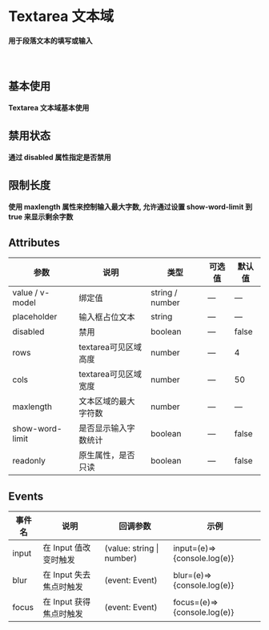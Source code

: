 <script setup>
import demo1 from './demo1.vue'
import demo2 from './demo2.vue'
import demo3 from './demo3.vue'
import preview from '@/components/preview.vue'
</script>

# Textarea 文本域

#### 用于段落文本的填写或输入

<br/>

## 基本使用

#### Textarea 文本域基本使用
<div class="source">
  <demo1/>
</div>
<preview compName="textarea" demoName="demo1"/>


## 禁用状态

#### 通过 disabled 属性指定是否禁用
<div class="source">
  <demo2/>
</div>
<preview compName="textarea" demoName="demo2"/>


## 限制长度

#### 使用 maxlength 属性来控制输入最大字数, 允许通过设置 show-word-limit 到 true 来显示剩余字数
<div class="source">
  <demo3/>
</div>
<preview compName="textarea" demoName="demo3"/>


## Attributes
| 参数          | 说明            | 类型            | 可选值         | 默认值   |
|------------   |---------------- |---------------- |-------------- |-------- |
| value / v-model | 绑定值         | string / number | —      | —      |
| placeholder   | 输入框占位文本    | string          | —      | —      |
| disabled      | 禁用             | boolean         | —      | false   |
| rows          | textarea可见区域高度   | number         | —      | 4   |
| cols          | textarea可见区域宽度   | number         | —      | 50   |
| maxlength     | 文本区域的最大字符数    | number         | —      | —    |
| show-word-limit | 是否显示输入字数统计    | boolean       | —      | false    |
| readonly      | 原生属性，是否只读      | boolean        | —      | false |


## Events
| 事件名 | 说明 | 回调参数 |  示例  |
|----------|--------|---------|--------|
| input  | 在 Input 值改变时触发  | (value: string \| number) | input=(e)=>{console.log(e)} |
| blur   | 在 Input 失去焦点时触发 | (event: Event) | blur=(e)=>{console.log(e)} |
| focus  | 在 Input 获得焦点时触发 | (event: Event) | focus=(e)=>{console.log(e)} |

<br/>


